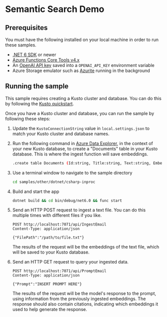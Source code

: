 # Semantic Search Demo

## Prerequisites

You must have the following installed on your local machine in order to run these samples.

* [.NET 6 SDK](https://dotnet.microsoft.com/download/dotnet/6.0) or newer
* [Azure Functions Core Tools v4.x](https://learn.microsoft.com/azure/azure-functions/functions-run-local?tabs=v4%2Cwindows%2Ccsharp%2Cportal%2Cbash)
* An [OpenAI API key](https://platform.openai.com/account/api-keys) saved into a `OPENAI_API_KEY` environment variable
* Azure Storage emulator such as [Azurite](https://learn.microsoft.com/azure/storage/common/storage-use-azurite) running in the background

## Running the sample

This sample requires creating a Kusto cluster and database. You can do this by following the [Kusto quickstart](https://docs.microsoft.com/azure/data-explorer/create-cluster-database-portal).

Once you have a Kusto cluster and database, you can run the sample by following these steps:

1. Update the `KustoConnectionString` value in `local.settings.json` to match your Kusto cluster and database names.
1. Run the following command in [Azure Data Explorer](https://dataexplorer.azure.com/), in the context of your new Kusto database, to create a "Documents" table in your Kusto database. This is where the ingest function will save embeddings.

	```sh
	.create table Documents (Id:string, Title:string, Text:string, Embeddings:dynamic, Timestamp:datetime)
	```

1. Use a terminal window to navigate to the sample directory

	```sh
	cd samples/other/dotnet/csharp-inproc
	```

1. Build and start the app

	```sh
	dotnet build && cd bin/debug/net6.0 && func start
	```

1. Send an HTTP POST request to ingest a text file. You can do this multiple times with different files if you like.

	```http
	POST http://localhost:7071/api/IngestEmail
	Content-Type: application/json

	{"FilePath":"/path/to/file.txt"}
	```

	The results of the request will be the embeddings of the text file, which will be saved to your Kusto database.

1. Send an HTTP GET request to query your ingested data.

	```http
	POST http://localhost:7071/api/PromptEmail
	Content-Type: application/json

	{"Prompt":"INSERT PROMPT HERE"}
	```

					
	The results of the request will be the model's response to the prompt, using information from the previously ingested embeddings.
	The response should also contain citations, indicating which embeddings it used to help generate the response.